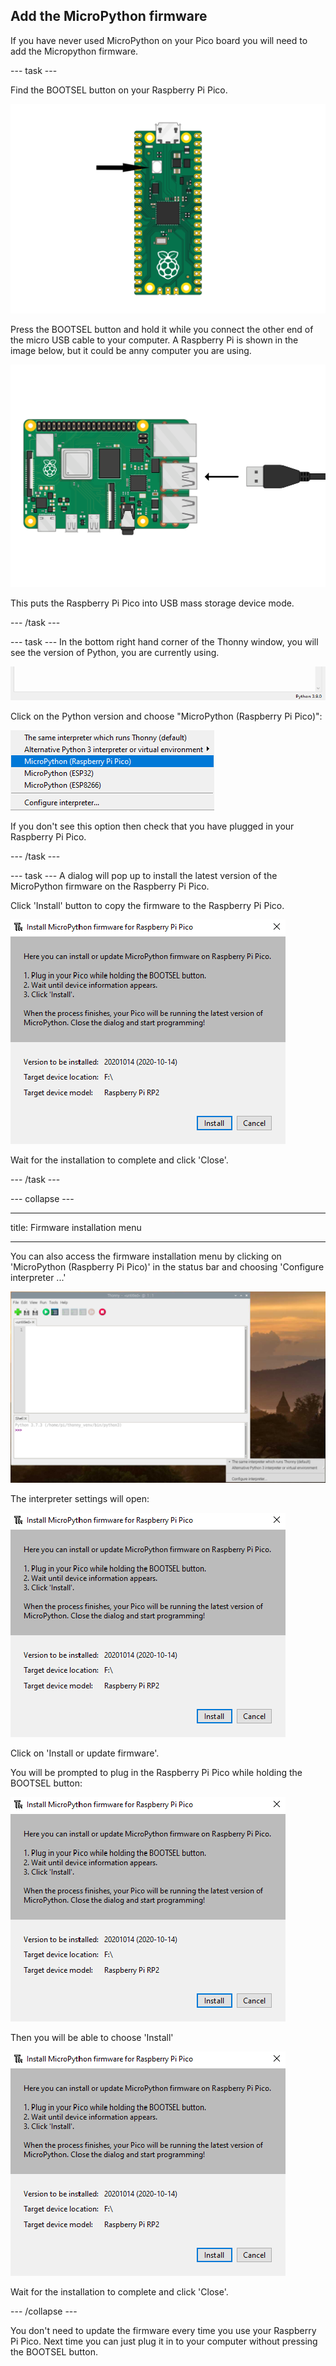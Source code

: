 ## Add the MicroPython firmware
If you have never used MicroPython on your Pico board you will need to add the Micropython firmware. 

--- task ---

Find the BOOTSEL button on your Raspberry Pi Pico. 

![BOOTSEL Button](images/Pico-bootsel.png)

Press the BOOTSEL button and hold it while you connect the other end of the micro USB cable to your computer. A Raspberry Pi is shown in the image below, but it could be anny computer you are using.

![image showing the USB cable being plugged into a Raspberry Pi](images/Pico-Raspberry-Pi-4-Plug.png)

This puts the Raspberry Pi Pico into USB mass storage device mode. 

--- /task ---

--- task ---
In the bottom right hand corner of the Thonny window, you will see the version of Python, you are currently using. 

![Status bar version](images/thonny-status-bar-version.png)

Click on the Python version and choose "MicroPython (Raspberry Pi Pico)":

![Choose MicroPython](images/thonny-micropython-pico-menu.png)

If you don't see this option then check that you have plugged in your Raspberry Pi Pico. 

--- /task ---

--- task ---
A dialog will pop up to install the latest version of the MicroPython firmware on the Raspberry Pi Pico. 

Click 'Install' button to copy the firmware to the Raspberry Pi Pico. 

![Firmware install](images/thonny-install-micropython-pico.png)

Wait for the installation to complete and click 'Close'.

--- /task ---


--- collapse ---

--- 

title: Firmware installation menu

---

You can also access the firmware installation menu by clicking on 'MicroPython (Raspberry Pi Pico)' in the status bar and choosing 'Configure interpreter ...'

![Configure interpreter menu](images/thonny-configure-interpreter.png)

The interpreter settings will open:

![Configure interpreter settings](images/thonny-install-micropython-pico.png)

Click on 'Install or update firmware'. 

You will be prompted to plug in the Raspberry Pi Pico while holding the BOOTSEL button: 

![Configure interpreter settings](images/thonny-install-micropython-pico.png)

Then you will be able to choose 'Install'

![Firmware install](images/thonny-install-micropython-pico.png)

Wait for the installation to complete and click 'Close'.

--- /collapse ---

You don't need to update the firmware every time you use your Raspberry Pi Pico. Next time you can just plug it in to your computer without pressing the BOOTSEL button.
